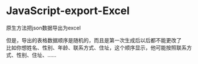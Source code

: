 # JavaScript-export-Excel
原生方法把json数据导出为excel  

但是，导出的表格数据顺序是随机的，而且是第一次生成后以后都不能更改了  
比如你想姓名、性别、年龄、联系方式、住址，这个顺序显示，他可能按照联系方式、性别、住址、……
